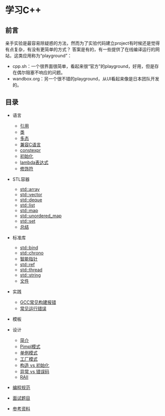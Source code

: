 # 学习C++

## 前言

亲手实验是最容易除疑惑的方法，然而为了实验代码建立project有时候还是觉得有点复杂，有没有更简单的方式？
答案是有的，有一些提供了在线编译运行的网站，这类应用称为“playground”：
- cpp.sh：一个很界面很简单，看起来很“官方”的playground，好用，但是存在偶尔阻塞不响应的问题。
- wandbox.org：另一个很不错的playground，从UI看起来像是日本团队开发的。

## 目录

- 语言

  - [引用       ](https://github.com/qinzhengke/zk-note/blob/test/programming/cpp/language/reference.md)
  - [类         ](https://github.com/qinzhengke/zk-note/blob/test/programming/cpp/language/class.md)
  - [多态        ](https://github.com/qinzhengke/zk-note/blob/test/programming/cpp/language/polymorphism.md)
  - [兼容C语言   ](https://github.com/qinzhengke/zk-note/blob/test/programming/cpp/language/mix_with_c.md)
  - [constexpr  ](https://github.com/qinzhengke/zk-note/blob/test/programming/cpp/cpp11/constexpr.md)
  - [初始化      ](https://github.com/qinzhengke/zk-note/blob/test/programming/cpp/cpp11/initializer.md)
  - [lambda表达式](https://github.com/qinzhengke/zk-note/blob/test/programming/cpp/cpp11/lambda.md)
  - [修饰符      ](https://github.com/qinzhengke/zk-note/blob/test/programming/cpp/language/qualifier.md)

- STL容器
   - [std::array        ](https://github.com/qinzhengke/zk-note/blob/test/programming/cpp/stl/std_array.md)
   - [std::vector       ](https://github.com/qinzhengke/zk-note/blob/test/programming/cpp/stl/std_vector.md)
   - [std::deque        ](https://github.com/qinzhengke/zk-note/blob/test/programming/cpp/stl/std_deque.md)
   - [std::list         ](https://github.com/qinzhengke/zk-note/blob/test/programming/cpp/stl/std_list.md)
   - [std::map          ](https://github.com/qinzhengke/zk-note/blob/test/programming/cpp/stl/std_map.md)
   - [std::unordered_map](https://github.com/qinzhengke/zk-note/blob/test/programming/cpp/stl/std_unordered_map.md)
   - [std::set          ](https://github.com/qinzhengke/zk-note/blob/test/programming/cpp/stl/std_set.md)
   - [总结               ](https://github.com/qinzhengke/zk-note/blob/test/programming/cpp/stl/conclusion.md)

- 标准库
  - [std::bind  ](https://github.com/qinzhengke/zk-note/blob/test/programming/cpp/cpp11/bind.md)
  - [std::chrono](https://github.com/qinzhengke/zk-note/blob/test/programming/cpp/cpp11/chrono.md)
  - [智能指针     ](https://github.com/qinzhengke/zk-note/blob/test/programming/cpp/cpp11/smart_pointer.md)
  - [std::ref   ](https://github.com/qinzhengke/zk-note/blob/test/programming/cpp/cpp11/std_ref.md)
  - [std::thread](https://github.com/qinzhengke/zk-note/blob/test/programming/cpp/cpp11/thread.md)
  - [std::string](https://github.com/qinzhengke/zk-note/blob/test/programming/cpp/std/string.md)
  - [文件        ](https://github.com/qinzhengke/zk-note/blob/test/programming/cpp/std/file_io.md)

- 实践
  - [GCC常见构建报错](https://github.com/qinzhengke/zk-note/blob/test/programming/cpp/build_errors.md)
  - [常见运行错误   ](https://github.com/qinzhengke/zk-note/blob/test/programming/cpp/run_errors.md)

- 模板

- 设计
  * [简介         ](https://github.com/qinzhengke/zk-note/blob/test/programming/cpp/design/intro.md)
  - [Pimpl模式    ](https://github.com/qinzhengke/zk-note/blob/test/programming/cpp/design/pimpl.md)
  - [单例模式      ](https://github.com/qinzhengke/zk-note/blob/test/programming/cpp/design/singleton.md)
  - [工厂模式      ](https://github.com/qinzhengke/zk-note/blob/test/programming/cpp/design/factory_mode.md)
  - [构造 vs 初始化](https://github.com/qinzhengke/zk-note/blob/test/programming/cpp/design/constructor_vs_initializer.md)
  - [异常 vs 错误码](https://github.com/qinzhengke/zk-note/blob/test/programming/cpp/design/exception_vs_error_code.md)
  - [RAII         ](https://github.com/qinzhengke/zk-note/blob/test/programming/cpp/design/raii.md)

- [编程规范](https://github.com/qinzhengke/zk-note/blob/test/programming/cpp/suggestion.md)
- [面试题目](https://github.com/qinzhengke/zk-note/blob/test/programming/cpp/questions.md)
- [参考资料](https://github.com/qinzhengke/zk-note/blob/test/programming/cpp/articles.md)
